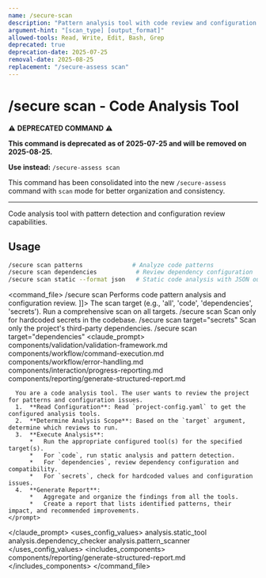 ```yaml
---
name: /secure-scan
description: "Pattern analysis tool with code review and configuration validation"
argument-hint: "[scan_type] [output_format]"
allowed-tools: Read, Write, Edit, Bash, Grep
deprecated: true
deprecation-date: 2025-07-25
removal-date: 2025-08-25
replacement: "/secure-assess scan"
---
```

# /secure scan - Code Analysis Tool

⚠️ **DEPRECATED COMMAND** ⚠️

**This command is deprecated as of 2025-07-25 and will be removed on 2025-08-25.**

**Use instead:** `/secure-assess scan`

This command has been consolidated into the new `/secure-assess` command with `scan` mode for better organization and consistency.

---

Code analysis tool with pattern detection and configuration review capabilities.
## Usage
```bash
/secure scan patterns              # Analyze code patterns
/secure scan dependencies           # Review dependency configuration
/secure scan static --format json   # Static code analysis with JSON output
```
<command_file>
  <metadata>
    <name>/secure scan</name>
    <purpose>Performs code pattern analysis and configuration review.</purpose>
    <usage>
      <![CDATA[
      /secure scan <target="all">
      ]]>
    </usage>
  </metadata>
  <arguments>
    <argument name="target" type="string" required="false" default="all">
      <description>The scan target (e.g., 'all', 'code', 'dependencies', 'secrets').</description>
    </argument>
  </arguments>
  <examples>
    <example>
      <description>Run a comprehensive scan on all targets.</description>
      <usage>/secure scan</usage>
    </example>
    <example>
      <description>Scan only for hardcoded secrets in the codebase.</description>
      <usage>/secure scan target="secrets"</usage>
    </example>
    <example>
      <description>Scan only the project's third-party dependencies.</description>
      <usage>/secure scan target="dependencies"</usage>
    </example>
  </examples>
  <claude_prompt>
    <prompt>
      <!-- Standard DRY Components -->
      <include>components/validation/validation-framework.md</include>
      <include>components/workflow/command-execution.md</include>
      <include>components/workflow/error-handling.md</include>
      <include>components/interaction/progress-reporting.md</include>
      <!-- Command-specific components -->
      <include>components/reporting/generate-structured-report.md</include>
      
      You are a code analysis tool. The user wants to review the project for patterns and configuration issues.
      1.  **Read Configuration**: Read `project-config.yaml` to get the configured analysis tools.
      2.  **Determine Analysis Scope**: Based on the `target` argument, determine which reviews to run.
      3.  **Execute Analysis**:
          *   Run the appropriate configured tool(s) for the specified target(s).
          *   For `code`, run static analysis and pattern detection.
          *   For `dependencies`, review dependency configuration and compatibility.
          *   For `secrets`, check for hardcoded values and configuration issues.
      4.  **Generate Report**:
          *   Aggregate and organize the findings from all the tools.
          *   Create a report that lists identified patterns, their impact, and recommended improvements.
    </prompt>
  </claude_prompt>
  <dependencies>
    <uses_config_values>
      <value>analysis.static_tool</value>
      <value>analysis.dependency_checker</value>
      <value>analysis.pattern_scanner</value>
    </uses_config_values>
    <includes_components>
      <component>components/reporting/generate-structured-report.md</component>
    </includes_components>
  </dependencies>
</command_file>